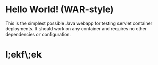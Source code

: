 Hello World! (WAR-style)
===============

This is the simplest possible Java webapp for testing servlet container deployments.  It should work on any container and requires no other dependencies or configuration.
# l;ekf\\;ek
